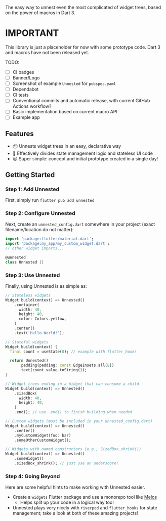 The easy way to unnest even the most complicated of widget trees,
based on the power of macros in Dart 3.

# IMPORTANT
This library is just a placeholder for now with some prototype code.
Dart 3 and macros have not been released yet.

TODO:

- [ ] CI badges
- [ ] Banner/Logo
- [ ] Screenshot of example `Unnested` for `pubspec.yaml`
- [ ] Dependabot
- [ ] CI tests
- [ ] Conventional commits and automatic release, with current GitHub Actions workflow?
- [ ] Basic implementation based on current macro API
- [ ] Example app

## Features
- 📦 Unnests widget trees in an easy, declarative way
- 🤝 Effectively divides state management logic and stateless UI code
- 😌 Super simple: concept and initial prototype created in a single day!

## Getting Started

### Step 1: Add Unnested
First, simply run `flutter pub add unnested`

### Step 2: Configure Unnested
Next, create an `unnested_config.dart` somewhere in your project
(exact filename/location do not matter):

```dart
import 'package:flutter/material.dart';
import 'package:my_app/my_custom_widget.dart';
// other widget imports...

@unnested
class Unnested {}
```

### Step 3: Use Unnested
Finally, using Unnested is as simple as:

```dart
// Stateless widgets
Widget build(context) => Unnested()
    .container(
      width: 40,
      height: 40,
      color: Colors.yellow,
    )
    .center()
    .text('Hello World!');

// Stateful widgets
Widget build(context) {
  final count = useState(0); // example with flutter_hooks

  return Unnested()
      .padding(padding: const EdgeInsets.all(8))
      .text(count.value.toString());
}

// Widget trees ending in a Widget that can consume a child
Widget build(context) => Unnested()
    .sizedBox(
      width: 40,
      height: 40,
    )
    .end(); // use .end() to finish building when needed

// Custom widgets (must be included in your unnested_config.dart)
Widget build(context) => Unnested()
    .center()
    .myCustomWidget(foo: bar)
    .someOtherCustomWidget();

// Widgets with named constructors (e.g., SizedBox.shrink())
Widget build(context) => Unnested()
    .someWidget()
    .sizedBox_shrink(); // just use an underscore!
```

### Step 4: Going Beyond
Here are some helpful hints to make working with Unnested easier.

- Create a `widgets` Flutter package and use a monorepo tool like [Melos](https://melos.invertase.dev)
  - Helps split up your code in a logical way too!
- Unnested plays very nicely with `riverpod` and `flutter_hooks` for state management;
take a look at both of these amazing projects!
